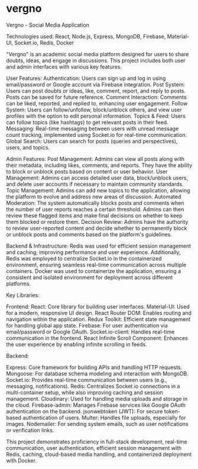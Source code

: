 # vergno

Vergno - Social Media Application

Technologies used: React, Node.js, Express, MongoDB, Firebase, Material-UI, Socket.io, Redis, Docker

"Vergno" is an academic social media platform designed for users to share doubts, ideas, and engage in discussions. This project includes both user and admin interfaces with various key features.

User Features:
  Authentication: Users can sign up and log in using email/password or Google account via Firebase integration.
  Post System: Users can post doubts or ideas, like, comment, report, and reply to posts. Posts can be saved for future reference.
  Comment Interaction: Comments can be liked, reported, and replied to, enhancing user engagement.
  Follow System: Users can follow/unfollow, block/unblock others, and view user profiles with the option to edit personal information.
  Topics & Feed: Users can follow topics (like hashtags) to get relevant posts in their feed.
  Messaging: Real-time messaging between users with unread message count tracking, implemented using Socket.io for real-time communication.
  Global Search: Users can search for posts (queries and perspectives), users, and topics.

Admin Features:
  Post Management: Admins can view all posts along with their metadata, including likes, comments, and reports. They have the ability to block or unblock posts based on content or user behavior.
  User Management: Admins can access detailed user data, block/unblock users, and delete user accounts if necessary to maintain community standards.
  Topic Management: Admins can add new topics to the application, allowing the platform to evolve and address new areas of discussion.
  Automated Moderation: The system automatically blocks posts and comments when the number of user reports reaches a certain threshold. Admins can then review these flagged items and make final decisions on           whether to keep them blocked or restore them.
  Decision Review: Admins have the authority to review user-reported content and decide whether to permanently block or unblock posts and comments based on the platform's guidelines.
  
Backend & Infrastructure:
  Redis was used for efficient session management and caching, improving performance and user experience. Additionally, Redis was employed to centralize Socket.io in the containerized environment, ensuring           seamless real-time communication across multiple containers.
  Docker was used to containerize the application, ensuring a consistent and isolated environment for deployment across different platforms.


Key Libraries:

Frontend:
  React: Core library for building user interfaces.
  Material-UI: Used for a modern, responsive UI design.
  React Router DOM: Enables routing and navigation within the application.
  Redux Toolkit: Efficient state management for handling global app state.
  Firebase: For user authentication via email/password or Google OAuth.
  Socket.io-client: Handles real-time communication in the frontend.
  React Infinite Scroll Component: Enhances the user experience by enabling infinite scrolling in feeds.

Backend:

  Express: Core framework for building APIs and handling HTTP requests.
  Mongoose: For database schema modeling and interaction with MongoDB.
  Socket.io: Provides real-time communication between users (e.g., messaging, notifications).
  Redis: Centralizes Socket.io connections in a multi-container setup, while also improving caching and session management.
  Cloudinary: Used for handling media uploads and storage in the cloud.
  Firebase-admin: Manages Firebase services like Google OAuth authentication on the backend.
  jsonwebtoken (JWT): For secure token-based authentication of users.
  Multer: Handles file uploads, especially for images.
  Nodemailer: For sending system emails, such as user notifications or verification links.

  
This project demonstrates proficiency in full-stack development, real-time communication, user authentication, efficient session management with Redis, caching, cloud-based media handling, and containerized deployment with Docker.
